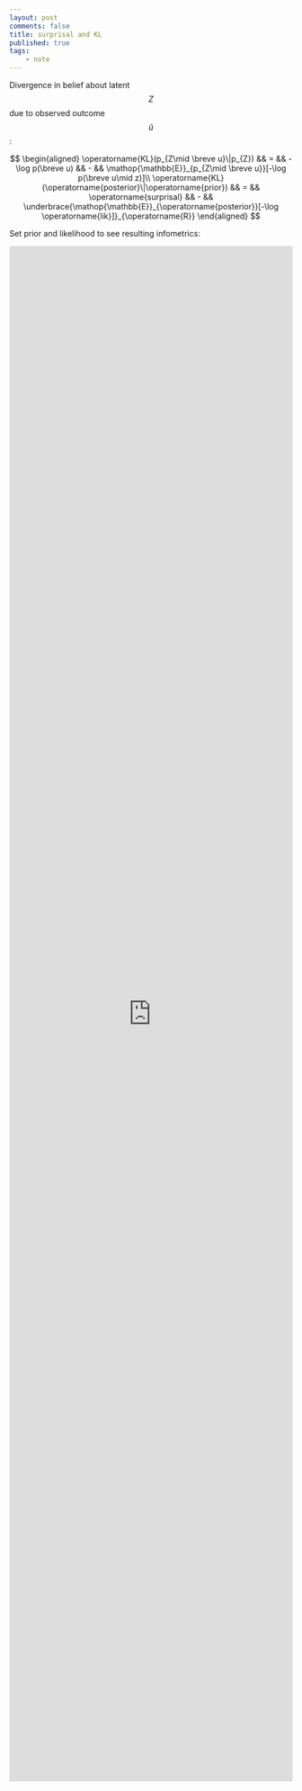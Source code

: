 ```yaml
---
layout: post
comments: false
title: surprisal and KL
published: true 
tags:
    - note
---
```


Divergence in belief about latent $$Z$$ due to observed outcome $$\breve u$$:

$$
\begin{aligned}
  \operatorname{KL}(p_{Z\mid \breve u}\|p_{Z})
  && = && -\log p(\breve u) 
  && - && \mathop{\mathbb{E}}_{p_{Z\mid \breve u}}[-\log p(\breve u\mid z)]\\
  \operatorname{KL}(\operatorname{posterior}\|\operatorname{prior}) 
  && = && \operatorname{surprisal} 
  && - &&
  \underbrace{\mathop{\mathbb{E}}_{\operatorname{posterior}}[-\log \operatorname{lik}]}_{\operatorname{R}}
\end{aligned}
$$

Set prior and likelihood to see resulting infometrics:
<iframe width="100%" height="2731" frameborder="0"
  src="https://observablehq.com/embed/@postylem/kl-and-surprisal?cells=viewof+dim%2Cinput1%2Cviewof+useLogInput%2Cviewof+allowZeroes%2Cplot1_1%2Cplot1_2%2Cviewof+maxNats%2Cplot1_3%2Cexx_intro%2Cex_1_1%2Cex_1_2%2Cex_1_3%2Cex_2_1%2Cex_2_2%2Cex_2_3%2Cex_3_1%2Cex_3_2%2Cex_3_3%2Cex_4_1%2Cex_4_2%2Cex_4_3"></iframe>